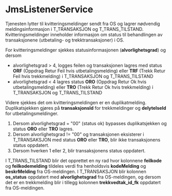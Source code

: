 # JmsListenerService

Tjenesten lytter til kvitteringsmeldinger sendt fra OS og lagrer nødvendig meldingsinformasjon i T_TRANSAKSJON og T_TRANS_TILSTAND. Kvitteringsmeldinger inneholder informasjon om status til behandlingen av
  transaksjonene (utbetaling- og trekktransaksjoner) i OS.

For kvitteringsmeldinger sjekkes statusinformasjonen (**alvorlighetsgrad**) og dersom

* alvorlighetsgrad > 4, logges feilen og transaksjonen lagres med status **ORF** (Oppdrag Retur Feil hvis utbetalingsmelding) eller **TRF** (Trekk Retur Feil hvis trekkmelding) i T_TRANSAKSJON og
  T_TRANS_TILSTAND
* alvorlighetsgrad < 4 lagres status **ORO** (Oppdrag Retur Ok hvis utbetalingsmelding) eller **TRO** (Trekk Retur Ok hvis trekkmelding) i T_TRANSAKSJON og T_TRANS_TILSTAND

Videre sjekkes det om kvitteringsmeldingen er en duplikatmelding. Duplikatsjekken gjøres på **transaksjonsId** for trekkmeldinger og **delytelseId** for utbetalingsmeldinger.

1. Dersom alvorlighetsgrad = "00" (status ok) bypasses duplikatsjekken og status **ORO** eller **TRO** lagres.
2. Dersom alvorlighetsgrad != "00" og transaksjonen eksisterer i T_TRANSAKSJON med status **ORO** eller **TRO**, blir ikke transaksjonens status oppdatert.
3. Dersom hverken 1 eller 2, blir transaksjonens status oppdatert.

I T_TRANS_TILSTAND blir det opprettet en ny rad hvor kolonnene **feilkode** og **feilkodemelding** tildeles verdi fra henholdsvis **kodeMelding** og **beskrMelding** fra OS-meldingen.
I T_TRANSAKSJON blir kolonnen **os_status** oppdatert med **alvorlighetsgrad** fra OS-meldingen, og dersom det er en trekkmelding blir i tillegg kolonnen **trekkvedtak_id_fk** oppdatert fra
OS-meldingen.
